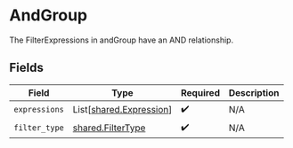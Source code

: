 # AndGroup

The FilterExpressions in andGroup have an AND relationship.


## Fields

| Field                                                        | Type                                                         | Required                                                     | Description                                                  |
| ------------------------------------------------------------ | ------------------------------------------------------------ | ------------------------------------------------------------ | ------------------------------------------------------------ |
| `expressions`                                                | List[[shared.Expression](../../models/shared/expression.md)] | :heavy_check_mark:                                           | N/A                                                          |
| `filter_type`                                                | [shared.FilterType](../../models/shared/filtertype.md)       | :heavy_check_mark:                                           | N/A                                                          |